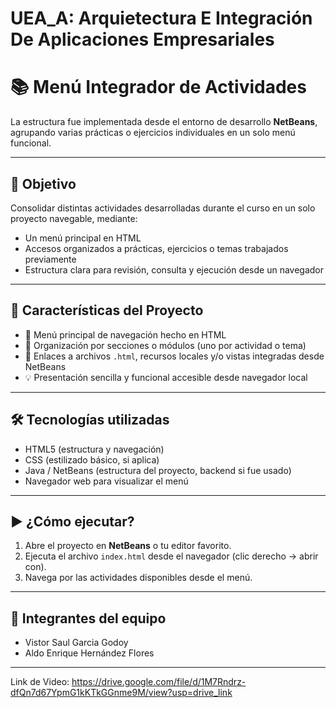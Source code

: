 # UEA_A: Arquietectura E Integración De Aplicaciones Empresariales

# 📚 Menú Integrador de Actividades

La estructura fue implementada desde el entorno de desarrollo **NetBeans**, agrupando varias prácticas o ejercicios individuales en un solo menú funcional.

---

## 🎯 Objetivo

Consolidar distintas actividades desarrolladas durante el curso en un solo proyecto navegable, mediante:

- Un menú principal en HTML
- Accesos organizados a prácticas, ejercicios o temas trabajados previamente
- Estructura clara para revisión, consulta y ejecución desde un navegador

---

## 🧩 Características del Proyecto

- 🧭 Menú principal de navegación hecho en HTML
- 📁 Organización por secciones o módulos (uno por actividad o tema)
- 🔗 Enlaces a archivos `.html`, recursos locales y/o vistas integradas desde NetBeans
- 💡 Presentación sencilla y funcional accesible desde navegador local

---

## 🛠️ Tecnologías utilizadas

- HTML5 (estructura y navegación)
- CSS (estilizado básico, si aplica)
- Java / NetBeans (estructura del proyecto, backend si fue usado)
- Navegador web para visualizar el menú

---
## ▶️ ¿Cómo ejecutar?

1. Abre el proyecto en **NetBeans** o tu editor favorito.
2. Ejecuta el archivo `index.html` desde el navegador (clic derecho → abrir con).
3. Navega por las actividades disponibles desde el menú.

---
## 👥 Integrantes del equipo

- Vistor Saul Garcia Godoy  
- Aldo Enrique Hernández Flores

---
Link de Video: https://drive.google.com/file/d/1M7Rndrz-dfQn7d67YpmG1kKTkGGnme9M/view?usp=drive_link 


